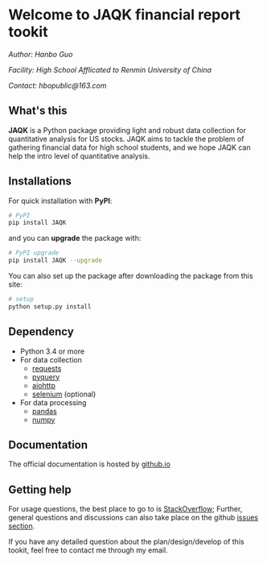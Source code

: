 # Welcome to JAQK financial report tookit

_Author: Hanbo Guo_

_Facility: High School Afflicated to Renmin University of China_

_Contact: hbopublic@163.com_


## What's this

**JAQK** is a Python package providing light and robust data collection for quantitative analysis for US stocks. JAQK aims to tackle the problem of gathering financial data for high school students, and we hope JAQK can help the intro level of quantitative analysis. 

## Installations
For quick installation with **PyPI**:
```sh
# PyPI 
pip install JAQK
```
and you can **upgrade** the package with:
```sh
# PyPI upgrade
pip install JAQK --upgrade
```
You can also set up the package after downloading the package from this site:
```sh
# setup
python setup.py install
```

## Dependency
- Python 3.4 or more
- For data collection
  - [requests](https://2.python-requests.org//en/master/)
  - [pyquery](https://pyquery.readthedocs.io/en/latest/)
  - [aiohttp](https://aiohttp.readthedocs.io/en/stable/)
  - [selenium](https://selenium-python.readthedocs.io) (optional)
- For data processing
  - [pandas](http://pandas.pydata.org/ "pandas")
  - [numpy](http://www.numpy.org)
  
## Documentation
The official documentation is hosted by [github.io]()
  
## Getting help
For usage questions, the best place to go to is [StackOverflow](https://stackoverflow.com/questions/tagged/JAQK);
Further, general questions and discussions can also take place on the github [issues section]().

If you have any detailed question about the plan/design/develop of this tookit, feel free to contact me through my email.


  
